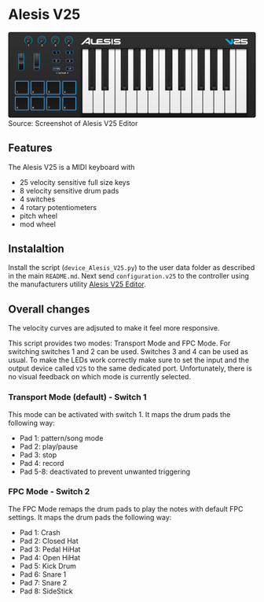 # Alesis V25
![Layout](Layout.png)
Source: Screenshot of Alesis V25 Editor

## Features
The Alesis V25 is a MIDI keyboard with
* 25 velocity sensitive full size keys
* 8 velocity sensitive drum pads
* 4 switches
* 4 rotary potentiometers
* pitch wheel
* mod wheel

## Instalaltion
Install the script (`device_Alesis_V25.py`) to the user data folder as described in the main `README.md`. Next send `configuration.v25` to the controller using the manufacturers utility [Alesis V25 Editor](https://alesis.com/products/view2/v25).

## Overall changes
The velocity curves are adjsuted to make it feel more responsive.

This script provides two modes: Transport Mode and FPC Mode. For switching switches 1 and 2 can be used. Switches 3 and 4 can be used as usual. To make the LEDs work correctly make sure to set the input and the output device called `V25` to the same dedicated port. Unfortunately, there is no visual feedback on which mode is currently selected.

### Transport Mode (default) - Switch 1
This mode can be activated with switch 1. It maps the drum pads the following way:
* Pad 1: pattern/song mode
* Pad 2: play/pause
* Pad 3: stop
* Pad 4: record
* Pad 5-8: deactivated to prevent unwanted triggering

### FPC Mode - Switch 2
The FPC Mode remaps the drum pads to play the notes with default FPC settings. It maps the drum pads the following way:
* Pad 1: Crash
* Pad 2: Closed Hat
* Pad 3: Pedal HiHat
* Pad 4: Open HiHat
* Pad 5: Kick Drum
* Pad 6: Snare 1
* Pad 7: Snare 2
* Pad 8: SideStick